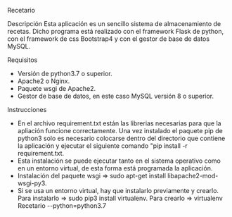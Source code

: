 Recetario

Descripción
Esta aplicación es un sencillo sistema de almacenamiento de recetas. Dicho programa está realizado con el framework Flask de python, con el framework de css Bootstrap4 y con el gestor de base de datos MySQL.

Requisitos
- Versión de python3.7 o superior.
- Apache2 o Nginx.
- Paquete wsgi de Apache2.
- Gestor de base de datos, en este caso MySQL versión 8 o superior.

Instrucciones
- En el archivo requirement.txt están las librerias necesarias para que la apliación funcione correctamente. Una vez instalado el paquete pip de python3 solo es necesario colocarse dentro del directorio que contiene la aplicación y ejecutar el siguiente comando "pip install -r requirement.txt.
- Esta instalación se puede ejecutar tanto en el sistema operativo como en un entorno virtual, de esta forma está programada la aplicación.
- Instalación del paquete wsgi => sudo apt-get install libapache2-mod-wsgi-py3.
- Si se usa un entorno virtual, hay que instalarlo previamente y crearlo. Para instalarlo => sudo pip3 install virtualenv. Para crearlo => virtualenv Recetario --python=python3.7
